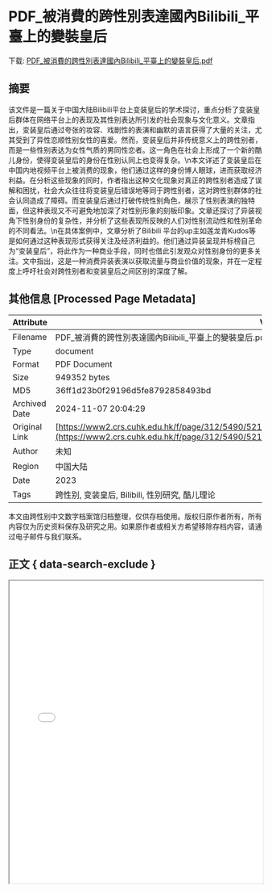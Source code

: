 # PDF_被消費的跨性別表達國內Bilibili_平臺上的變裝皇后

<!-- tcd_download_link -->
下载: <a href="PDF_被消費的跨性別表達國內Bilibili_平臺上的變裝皇后.pdf" download>PDF_被消費的跨性別表達國內Bilibili_平臺上的變裝皇后.pdf</a>
<!-- tcd_download_link_end -->

## 摘要

<!-- tcd_abstract -->
该文件是一篇关于中国大陆Bilibili平台上变装皇后的学术探讨，重点分析了变装皇后群体在网络平台上的表现及其性别表达所引发的社会现象与文化意义。文章指出，变装皇后通过夸张的妆容、戏剧性的表演和幽默的语言获得了大量的关注，尤其受到了异性恋顺性别女性的喜爱。然而，变装皇后并非传统意义上的跨性别者，而是一些性别表达为女性气质的男同性恋者。这一角色在社会上形成了一个新的酷儿身份，使得变装皇后的身份在性别认同上也变得复杂。\n本文详述了变装皇后在中国内地视频平台上被消费的现象，他们通过这样的身份博人眼球，进而获取经济利益。在分析这些现象的同时，作者指出这种文化现象对真正的跨性别者造成了误解和困扰，社会大众往往将变装皇后错误地等同于跨性别者，这对跨性别群体的社会认同造成了障碍。而变装皇后通过打破传统性别角色，展示了性别表演的独特面，但这种表现又不可避免地加深了对性别形象的刻板印象。文章还探讨了异装视角下性别身份的复杂性，并分析了这些表现所反映的人们对性别流动性和性别革命的不同看法。\n在具体案例中，文章分析了Bilibili 平台的up主如莲龙青Kudos等是如何通过这种表现形式获得关注及经济利益的。他们通过异装呈现并标榜自己为“变装皇后”，将此作为一种商业手段，同时也借此引发观众对性别身份的更多关注。文中指出，这是一种消费异装表演以获取流量与商业价值的现象，并在一定程度上呼吁社会对跨性别者和变装皇后之间区别的深度了解。

<!-- tcd_abstract_end -->

## 其他信息 [Processed Page Metadata]

| Attribute       | Value                                  |
|-----------------|----------------------------------------|
| Filename        | PDF_被消費的跨性別表達國內Bilibili_平臺上的變裝皇后.pdf                             |
| Type            | document                                 |
| Format          | PDF Document                               |
| Size            | 949352 bytes                           |
| MD5             | 36ff1d23b0f29196d5fe8792858493bd                                  |
| Archived Date   | 2024-11-07 20:04:29                             |
| Original Link   | [https://www2.crs.cuhk.edu.hk/f/page/312/5490/5216%20Good%20Paper_LI%20Wenbo_Drag%20Queen.pdf](https://www2.crs.cuhk.edu.hk/f/page/312/5490/5216%20Good%20Paper_LI%20Wenbo_Drag%20Queen.pdf)                         |
| Author          | 未知                               |
| Region          | 中国大陆                               |
| Date            | 2023                                 |
| Tags            | 跨性别, 变装皇后, Bilibili, 性别研究, 酷儿理论                                 |

本文由跨性别中文数字档案馆归档整理，仅供存档使用。版权归原作者所有，所有内容仅为历史资料保存及研究之用。如果原作者或相关方希望移除存档内容，请通过电子邮件与我们联系。

## 正文 { data-search-exclude }

<!-- tcd_main_text -->
<iframe src="../PDF_被消費的跨性別表達國內Bilibili_平臺上的變裝皇后.pdf" width="100%" height="600px">
    <p>无法显示PDF，请下载查看。</p>
</iframe>
<!-- tcd_main_text_end -->

